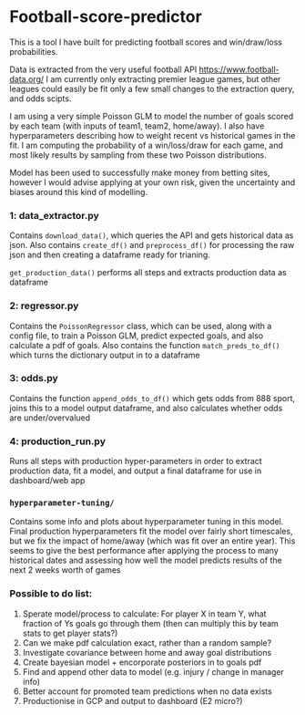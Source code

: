 # Football-score-predictor

This is a tool I have built for predicting football scores and win/draw/loss probabilities. 

Data is extracted from the very useful football API https://www.football-data.org/ I am currently only extracting premier league games, but other leagues could easily be fit only a few small changes to the extraction query, and odds scipts.

I am using a very simple Poisson GLM to model the number of goals scored by each team (with inputs of team1, team2, home/away). I also have hyperparameters describing how to weight recent vs historical games in the fit. I am computing the probability of a win/loss/draw for each game, and most likely results by sampling from these two Poisson distributions.

Model has been used to successfully make money from betting sites, however I would advise applying at your own risk, given the uncertainty and biases around this kind of modelling. 

### 1: data_extractor.py

Contains `download_data()`, which queries the API and gets historical data as json. Also contains `create_df()` and `preprocess_df()` for  processing the raw json and then creating a dataframe ready for trianing. 

`get_production_data()` performs all steps and extracts production data as dataframe


### 2: regressor.py

Contains the `PoissonRegressor` class, which can be used, along with a config file, to train a Poisson GLM, predict expected goals, and also calculate a pdf of goals. Also contains the function `match_preds_to_df()` which turns the dictionary output in to a dataframe

### 3: odds.py

Contains the function `append_odds_to_df()` which gets odds from 888 sport, joins this to a model output dataframe, and also calculates whether odds are under/overvalued

### 4: production_run.py
Runs all steps with production hyper-parameters in order to extract production data, fit a model, and output a final dataframe for use in dashboard/web app

### `hyperparameter-tuning/`

Contains some info and plots about hyperparameter tuning in this model. Final production hyperparameters fit the model over fairly short timescales, but we fix the impact of home/away (which was fit over an entire year). This seems to give the best performance after applying the process to many historical dates and assessing how well the model predicts results of the next 2 weeks worth of games

### Possible to do list:

1. Sperate model/process to calculate: For player X in team Y, what fraction of Ys goals go through them (then can multiply this by team stats to get player stats?)
2. Can we make pdf calculation exact, rather than a random sample?
3. Investigate covariance between home and away goal distributions
4. Create bayesian model + encorporate posteriors in to goals pdf
5. Find and append other data to model (e.g. injury / change in manager info)
6. Better account for promoted team predictions when no data exists
7. Productionise in GCP and output to dashboard (E2 micro?)
